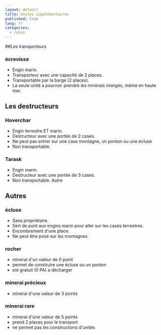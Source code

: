 ```yaml
---
layout: default
title: Unités supplémentaires
published: true
lang: fr
categories: 
  - rules
---
```




##Les transporteurs
 

### écrevisse
- Engin marin.
- Transporteur avec une capacité de 2 places.
- Transportable par la barge (2 places).
- La seule unité a pourvoir prendre les minerais imergés, même en haute mer.

 	 	 
## Les destructeurs

### Hoverchar
- Engin terrestre ET marin.
- Destructeur avec une portée de 2 cases.
- Ne peut pas entrer sur une case montagne, un ponton ou une écluse
- Non transportable.

 	 	 
###	Tarask
- Engin marin.
- Destructeur avec une portée de 3 cases.
- Non transportable.
Autre

## Autres
### écluse
- Sans propriétaire.
- Sert de pont aux engins marin pour aller sur les cases terrestres.
- Encombrement d'une place.
- Ne peut être posé sur les montagnes.

### rocher	
- minerai d'un valeur de 0 point
- permet de construire une écluse ou un ponton
- est gratuit (0 PA) a décharger

### minerai précieux	
- minerai d'une valeur de 3 points
### minerai rare	
- minerai d'une valeur de 5 points
- prend 2 places pour le transport
- ne permet pas les constructions d'unités
